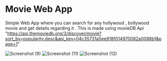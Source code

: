 
# Movie Web App

Simple Web App where you can search for any hollywood , bollywood movie and get details regarding it . This is made using movieDB Api "https://api.themoviedb.org/3/discover/movie?sort_by=popularity.desc&api_key=04c35731a5ee918f014970082a0088b1&page=1"  

![Screenshot (9)](https://user-images.githubusercontent.com/47221162/145676588-7b173125-93c7-4e69-924b-b1fe8cc5d81b.png)
![Screenshot (11)](https://user-images.githubusercontent.com/47221162/145676592-85b4f778-a07a-4117-a038-9513a84699e5.png)
![Screenshot (12)](https://user-images.githubusercontent.com/47221162/145676593-7d853616-cb0f-4f7a-b674-c2a1989338ac.png)

